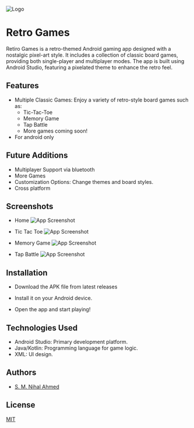 
![Logo](https://github.com/user-attachments/assets/ea268c0b-5a41-450e-8c3f-bf0eb9111ed6)


# Retro Games

Retiro Games is a retro-themed Android gaming app designed with a nostalgic pixel-art style. It includes a collection of classic board games, providing both single-player and multiplayer modes. The app is built using Android Studio, featuring a pixelated theme to enhance the retro feel.


## Features

- Multiple Classic Games: Enjoy a variety of retro-style board games such as:
    - Tic-Tac-Toe
    - Memory Game
    - Tap Battle
    - More games coming soon!
- For android only 


## Future Additions
- Multiplayer Support via bluetooth
- More Games
- Customization Options: Change themes and board styles.
- Cross platform

## Screenshots
- Home
    ![App Screenshot](https://github.com/user-attachments/assets/650c4683-2917-478c-ae4b-274af6e3fa01)

- Tic Tac Toe
    ![App Screenshot](https://github.com/user-attachments/assets/fafacccb-892e-4fb0-9282-33940740e8e0)

- Memory Game
    ![App Screenshot](https://github.com/user-attachments/assets/88381415-00dc-481d-891a-7bfc40323d98)

- Tap Battle
    ![App Screenshot](https://github.com/user-attachments/assets/c40b309e-3e00-4864-8dd1-068d23286f74)

## Installation

- Download the APK file from latest releases

- Install it on your Android device.

- Open the app and start playing!
## Technologies Used
- Android Studio: Primary development platform.
- Java/Kotlin: Programming language for game logic.
- XML: UI design.
## Authors

- [S. M. Nihal Ahmed](https://github.com/nihal4)


## License

[MIT](https://choosealicense.com/licenses/mit/)


